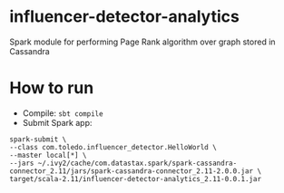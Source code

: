 # influencer-detector-analytics
Spark module for performing Page Rank algorithm over graph stored in Cassandra

# How to run
- Compile: `sbt compile`
- Submit Spark app:
```
spark-submit \
--class com.toledo.influencer_detector.HelloWorld \
--master local[*] \
--jars ~/.ivy2/cache/com.datastax.spark/spark-cassandra-connector_2.11/jars/spark-cassandra-connector_2.11-2.0.0.jar \
target/scala-2.11/influencer-detector-analytics_2.11-0.0.1.jar
```
